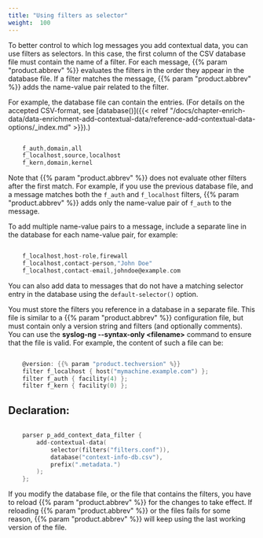 ```yaml
---
title: "Using filters as selector"
weight:  100
---
```

<!-- DISCLAIMER: This file is based on the syslog-ng Open Source Edition documentation https://github.com/balabit/syslog-ng-ose-guides/commit/2f4a52ee61d1ea9ad27cb4f3168b95408fddfdf2 and is used under the terms of The syslog-ng Open Source Edition Documentation License. The file has been modified by Axoflow. -->

To better control to which log messages you add contextual data, you can use filters as selectors. In this case, the first column of the CSV database file must contain the name of a filter. For each message, {{% param "product.abbrev" %}} evaluates the filters in the order they appear in the database file. If a filter matches the message, {{% param "product.abbrev" %}} adds the name-value pair related to the filter.

For example, the database file can contain the entries. (For details on the accepted CSV-format, see [database()]({{< relref "/docs/chapter-enrich-data/data-enrichment-add-contextual-data/reference-add-contextual-data-options/_index.md" >}}).)

```c

    f_auth,domain,all
    f_localhost,source,localhost
    f_kern,domain,kernel

```

Note that {{% param "product.abbrev" %}} does not evaluate other filters after the first match. For example, if you use the previous database file, and a message matches both the `f_auth` and `f_localhost` filters, {{% param "product.abbrev" %}} adds only the name-value pair of `f_auth` to the message.

To add multiple name-value pairs to a message, include a separate line in the database for each name-value pair, for example:

```c

    f_localhost,host-role,firewall
    f_localhost,contact-person,"John Doe"
    f_localhost,contact-email,johndoe@example.com

```

You can also add data to messages that do not have a matching selector entry in the database using the `default-selector()` option.

You must store the filters you reference in a database in a separate file. This file is similar to a {{% param "product.abbrev" %}} configuration file, but must contain only a version string and filters (and optionally comments). You can use the **syslog-ng --syntax-only \<filename\>** command to ensure that the file is valid. For example, the content of such a file can be:

```c

    @version: {{% param "product.techversion" %}}
    filter f_localhost { host("mymachine.example.com") };
    filter f_auth { facility(4) };
    filter f_kern { facility(0) };

```


## Declaration:

```c

    parser p_add_context_data_filter {
        add-contextual-data(
            selector(filters("filters.conf")),
            database("context-info-db.csv"),
            prefix(".metadata.")
        );
    };

```


If you modify the database file, or the file that contains the filters, you have to reload {{% param "product.abbrev" %}} for the changes to take effect. If reloading {{% param "product.abbrev" %}} or the files fails for some reason, {{% param "product.abbrev" %}} will keep using the last working version of the file.
